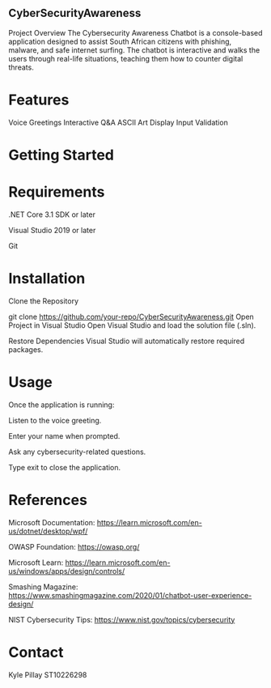 ## CyberSecurityAwareness
Project Overview
The Cybersecurity Awareness Chatbot is a console-based application designed to assist South African citizens with phishing, malware, and safe internet surfing. The chatbot is interactive and walks the users through real-life situations, teaching them how to counter digital threats.

# Features
Voice Greetings
Interactive Q&A
ASCII Art Display
Input Validation

# Getting Started
# Requirements
.NET Core 3.1 SDK or later

Visual Studio 2019 or later

Git

# Installation
Clone the Repository


git clone https://github.com/your-repo/CyberSecurityAwareness.git
Open Project in Visual Studio
Open Visual Studio and load the solution file (.sln).

Restore Dependencies
Visual Studio will automatically restore required packages.

# Usage
Once the application is running:

Listen to the voice greeting.

Enter your name when prompted.

Ask any cybersecurity-related questions.

Type exit to close the application.

# References
Microsoft Documentation: https://learn.microsoft.com/en-us/dotnet/desktop/wpf/

OWASP Foundation: https://owasp.org/

Microsoft Learn: https://learn.microsoft.com/en-us/windows/apps/design/controls/

Smashing Magazine: https://www.smashingmagazine.com/2020/01/chatbot-user-experience-design/

NIST Cybersecurity Tips: https://www.nist.gov/topics/cybersecurity

# Contact
Kyle Pillay
ST10226298


